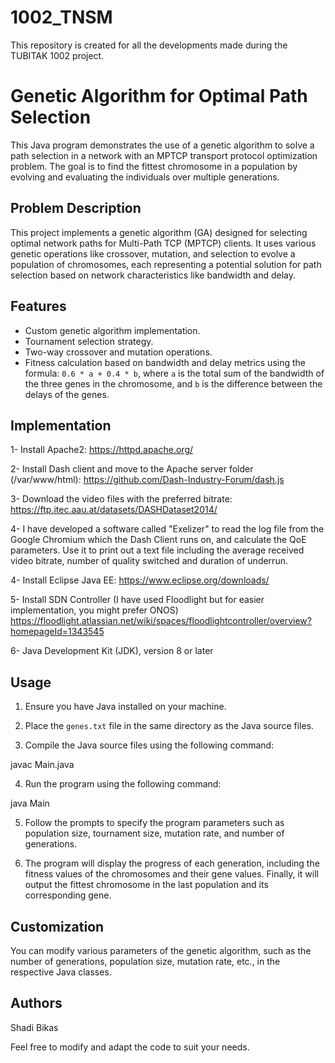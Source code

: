 # 1002_TNSM
This repository is created for all the developments made during the TUBITAK 1002 project.

# Genetic Algorithm for Optimal Path Selection

This Java program demonstrates the use of a genetic algorithm to solve a path selection in a network with an MPTCP transport protocol optimization problem. The goal is to find the fittest chromosome in a population by evolving and evaluating the individuals over multiple generations.

## Problem Description

This project implements a genetic algorithm (GA) designed for selecting optimal network paths for Multi-Path TCP (MPTCP) clients. It uses various genetic operations like crossover, mutation, and selection to evolve a population of chromosomes, each representing a potential solution for path selection based on network characteristics like bandwidth and delay.

## Features
- Custom genetic algorithm implementation.
- Tournament selection strategy.
- Two-way crossover and mutation operations.
- Fitness calculation based on bandwidth and delay metrics using the formula: `0.6 * a + 0.4 * b`, where `a` is the total sum of the bandwidth of the three genes in the chromosome, and `b` is the difference between the delays of the genes.


## Implementation

1- Install Apache2:
https://httpd.apache.org/

2- Install Dash client and move to the Apache server folder (/var/www/html):
https://github.com/Dash-Industry-Forum/dash.js

3- Download the video files with the preferred bitrate:
https://ftp.itec.aau.at/datasets/DASHDataset2014/

4- I have developed a software called "Exelizer" to read the log file from the Google Chromium which the Dash Client runs on, and calculate the QoE parameters. Use it to print out a text file including the average received video bitrate, number of quality switched and duration of underrun. 

4- Install Eclipse Java EE:
https://www.eclipse.org/downloads/

5- Install SDN Controller (I have used Floodlight but for easier implementation, you might prefer ONOS)
https://floodlight.atlassian.net/wiki/spaces/floodlightcontroller/overview?homepageId=1343545

6- Java Development Kit (JDK), version 8 or later


## Usage

1. Ensure you have Java installed on your machine.

2. Place the `genes.txt` file in the same directory as the Java source files.

3. Compile the Java source files using the following command:

javac Main.java

4. Run the program using the following command:

java Main


5. Follow the prompts to specify the program parameters such as population size, tournament size, mutation rate, and number of generations.

6. The program will display the progress of each generation, including the fitness values of the chromosomes and their gene values. Finally, it will output the fittest chromosome in the last population and its corresponding gene.


## Customization
You can modify various parameters of the genetic algorithm, such as the number of generations, population size, mutation rate, etc., in the respective Java classes.

## Authors
Shadi Bikas




Feel free to modify and adapt the code to suit your needs.


